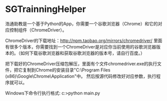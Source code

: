 # SGTrainningHelper
浩通助教是一个基于Python的App，你需要一个谷歌浏览器（Chrome）和它的对应控制组件（ChromeDriver）。

ChromeDriver的下载地址：http://npm.taobao.org/mirrors/chromedriver/
里面有很多个版本，你需要找到一个ChromeDriver是对应你当前使用的谷歌浏览器版本的。（如何下载谷歌浏览器和获取谷歌浏览器的版本号，请自行百度。）

把下载好的ChromeDriver压缩包解压，里面有个文件chromedriver.exe的执行文件，把它复制到Chrome的安装目录"C:\Program Files (x86)\Google\Chrome\Application\"中。
然后按源代码修改好对应参数，执行程序就可以。

Windows下命令行执行格式:
c:\>python main.py
